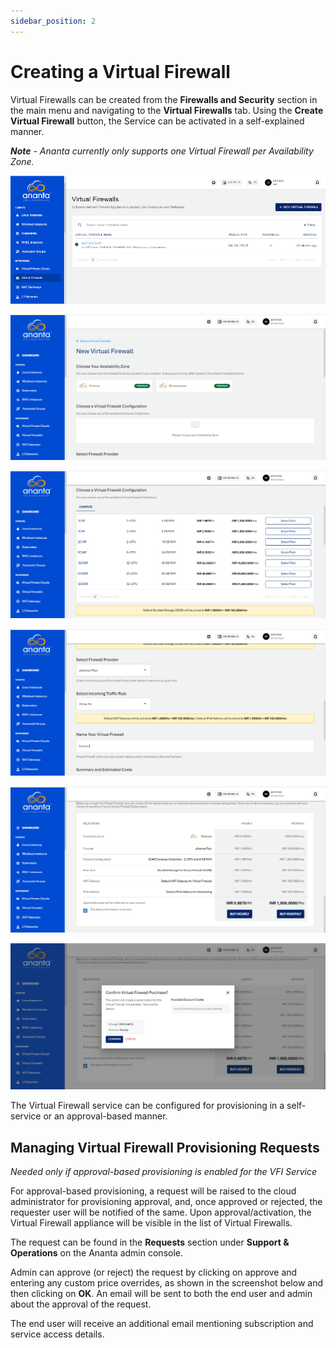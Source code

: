```yaml
---
sidebar_position: 2
---
```

# Creating a Virtual Firewall

Virtual Firewalls can be created from the **Firewalls and Security** section in the main menu and navigating to the **Virtual Firewalls** tab. Using the **Create Virtual Firewall** button, the Service can be activated in a self-explained manner.

_**Note** - Ananta currently only supports one Virtual Firewall per Availability Zone._

![Creating a Virtual Firewall](img/CreatingaVirtualFirewall1.png)

![Creating a Virtual Firewall](img/CreatingaVirtualFirewall2.png)

![Creating a Virtual Firewall](img/CreatingaVirtualFirewall3.png)

![Creating a Virtual Firewall](img/CreatingaVirtualFirewall4.png)

![Creating a Virtual Firewall](img/CreatingaVirtualFirewall5.png)

![Creating a Virtual Firewall](img/CreatingaVirtualFirewall6.png)

The Virtual Firewall service can be configured for provisioning in a self-service or an approval-based manner.

## Managing Virtual Firewall Provisioning Requests

_Needed only if approval-based provisioning is enabled for the VFI Service_

For approval-based provisioning, a request will be raised to the cloud administrator for provisioning approval, and, once approved or rejected, the requester user will be notified of the same. Upon approval/activation, the Virtual Firewall appliance will be visible in the list of Virtual Firewalls.

The request can be found in the **Requests** section under **Support & Operations** on the Ananta admin console.

Admin can approve (or reject) the request by clicking on approve and entering any custom price overrides, as shown in the screenshot below and then clicking on **OK**. An email will be sent to both the end user and admin about the approval of the request.

The end user will receive an additional email mentioning subscription and service access details.

